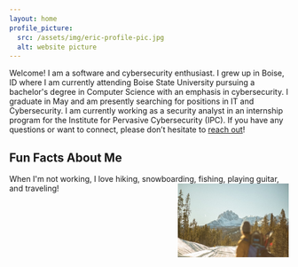 ```yaml
---
layout: home
profile_picture:
  src: /assets/img/eric-profile-pic.jpg
  alt: website picture
---
```

<p>
  Welcome! I am a software and cybersecurity enthusiast. I grew up in Boise, ID where I am currently attending Boise State University pursuing a bachelor's degree in Computer Science with an emphasis in cybersecurity. I graduate in May and am presently searching for positions in IT and Cybersecurity. I am currently working as a security analyst in an internship program for the Institute for Pervasive Cybersecurity (IPC). If you have any questions or want to connect, please don’t hesitate to <a href="mailto:ericjohnson@ericjtech.com">reach out</a>!
</p>

<h2>Fun Facts About Me</h2>
<p>
  When I'm not working, I love hiking, snowboarding, fishing, playing guitar, and traveling!
    <img src="/assets/img/eric-profile-pic.jpg" alt="Another Image" style="float: right; width: 200px; margin-left: 20px;">
</p>
